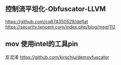 ## 控制流平坦化-Obfuscator-LLVM
https://github.com/cq674350529/deflat
https://security.tencent.com/index.php/blog/msg/112
##  mov 使用intel的工具pin
反混淆
https://github.com/kirschju/demovfuscator